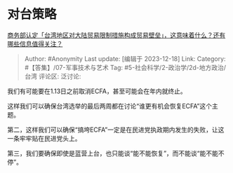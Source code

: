 # 对台策略
[商务部认定「台湾地区对大陆贸易限制措施构成贸易壁垒」，这意味着什么？还有哪些信息值得关注？](https://www.zhihu.com/question/634950782/answer/3330190667)

> Author: #Anonymity
> Last update: [编辑于 2023-12-18]
> Link:
> Category: #【答集】/07-军事技术与艺术
> Tag: #5-社会科学/2-政治学/2d-地方政治/台湾
> 评论区:
> 泛讨论:

我们有可能要在1.13日之前取消ECFA，甚至可能会在年内就终止。

这样我们可以确保台湾选举的最后两周都在讨论“谁更有机会恢复ECFA”这个主题。

第二，这样我们可以确保“搞垮ECFA”一定是在民进党执政期内发生的失败，让这一条牢牢贴在民进党头上。

第三，我们要确保即使是蓝营上台，也只能谈“能不能恢复”，而不能谈“能不能不停”。
